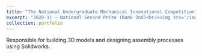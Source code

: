 ```yaml
---
title: "The National Undergraduate Mechanical Innovational Competition"
excerpt: "2020-11 ~ National Second Prize (Rank 2nd)<br/><img src='/images/c1.png'>"
collection: portfolio
---
```

Responsible for building 3D models and designing assembly processes using Solidworks.
